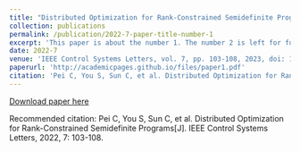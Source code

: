 ```yaml
---
title: "Distributed Optimization for Rank-Constrained Semidefinite Programs"
collection: publications
permalink: /publication/2022-7-paper-title-number-1
excerpt: 'This paper is about the number 1. The number 2 is left for future work.'
date: 2022-7
venue: 'IEEE Control Systems Letters, vol. 7, pp. 103-108, 2023, doi: 10.1109/LCSYS.2022.3186939'
paperurl: 'http://academicpages.github.io/files/paper1.pdf'
citation: 'Pei C, You S, Sun C, et al. Distributed Optimization for Rank-Constrained Semidefinite Programs[J]. IEEE Control Systems Letters, 2022, 7: 103-108.'
---
```

[Download paper here](http://academicpages.github.io/files/distributed.pdf)

Recommended citation: Pei C, You S, Sun C, et al. Distributed Optimization for Rank-Constrained Semidefinite Programs[J]. IEEE Control Systems Letters, 2022, 7: 103-108.
